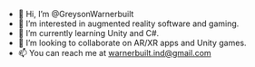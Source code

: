 - 👋 Hi, I’m @GreysonWarnerbuilt
- 👀 I’m interested in augmented reality software and gaming.
- 🌱 I’m currently learning Unity and C#.
- 💞️ I’m looking to collaborate on AR/XR apps and Unity games.
- 📫 You can reach me at warnerbuilt.ind@gmail.com

<!---
GreysonWarnerbuilt/GreysonWarnerbuilt is a ✨ special ✨ repository because its `README.md` (this file) appears on your GitHub profile.
You can click the Preview link to take a look at your changes.
--->
